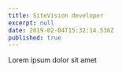 ```yaml
---
title: SiteVision developer
excerpt: null
date: 2019-02-04T15:32:14.536Z
published: true
---
```


Lorem ipsum dolor sit amet
